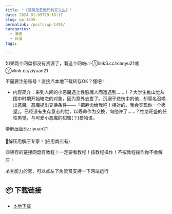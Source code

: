 ```yaml
---
title: "《爱哭鬼恶魔玛利亚先生》"
date: 2024-01-09T19:18:17
slug: wp-1495
permalink: /posts/wp-1495/
categories:
  - 漫画
  - 日漫
tags:

---
```


如果两个网盘都没有资源了，看这个网站👉①link3.cc/xianyu21或②vlink.cc/ziyuan21

不需要注册账号！直接点本地下载转存OK？懂吧！

*   内容简介：来到人间的小恶魔遇上性慾魔人而遭遇到……！？大学生椎山觉从国中时期开始暗恋的对象，因为意外去世了。沉溺于悲伤中的他，却莫名召唤出恶魔。恶魔提出交换条件——「把寿命给我吧！相对的，我会实现你一个愿望」。已经没有生存意志的觉，以寿命作为交换，向他许了……？性慾旺盛的任性男觉，与可爱小恶魔的甜蜜(？)爱物语。

🟢解压密码:ziyuan21

🔵解压用解压专家！(应用商店有)

🟡转存的链接网盘有教程！一定要看教程！按教程操作！不按教程操作你不会解压！

💰🈶能力的宝，可以点左下角赞赏支持一下网站运行

## 📦 下载链接
- [本地下载](https://blziyuan21.com/pay-download/1495?key=5c1b9cf489&down_id=0)

